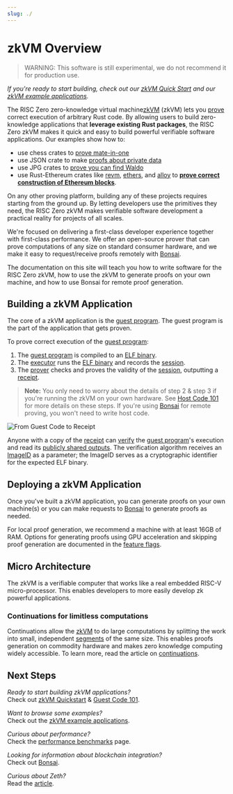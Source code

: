 ```yaml
---
slug: ./
---
```


# zkVM Overview

> WARNING: This software is still experimental, we do not recommend it for
> production use.

_If you're ready to start building, check out our [zkVM Quick Start][quickstart]
and our [zkVM example applications][examples]._

The RISC Zero zero-knowledge virtual machine[zkVM] (zkVM) lets you [prove]
correct execution of arbitrary Rust code. By allowing users to build
zero-knowledge applications that **leverage existing Rust packages**, the RISC
Zero zkVM makes it quick and easy to build powerful verifiable software
applications. Our examples show how to:

- use chess crates to [prove mate-in-one][chess]
- use JSON crate to make [proofs about private data][json]
- use JPG crates to [prove you can find Waldo][waldo]
- use Rust-Ethereum crates like [revm], [ethers], and [alloy] to **[prove
  correct construction of Ethereum blocks][zeth]**.

On any other proving platform, building any of these projects requires starting
from the ground up. By letting developers use the primitives they need, the RISC
Zero zkVM makes verifiable software development a practical reality for projects
of all scales.

We're focused on delivering a first-class developer experience together with
first-class performance. We offer an open-source prover that can prove
computations of any size on standard consumer hardware, and we make it easy to
request/receive proofs remotely with [Bonsai].

The documentation on this site will teach you how to write software for the RISC
Zero zkVM, how to use the zkVM to generate proofs on your own machine, and how
to use Bonsai for remote proof generation.

## Building a zkVM Application

The core of a zkVM application is the [guest program].
The guest program is the part of the application that gets proven.

To prove correct execution of the [guest program]:

1. The [guest program] is compiled to an [ELF binary]. <br/>
2. The [executor] runs the [ELF binary] and records the [session].
3. The [prover] checks and proves the validity of the [session], outputting a
   [receipt].

> **Note:** You only need to worry about the details of step 2 & step 3 if
> you're running the zkVM on your own hardware. See [Host Code 101][host
> program] for more details on these steps. If you're using [Bonsai] for remote
> proving, you won't need to write host code.

![From Guest Code to Receipt](/diagrams/from-rust-to-receipt.png)

Anyone with a copy of the [receipt] can [verify] the [guest program]'s execution
and read its [publicly shared outputs][journal]. The verification algorithm
receives an [ImageID] as a parameter; the ImageID serves as a cryptographic
identifier for the expected ELF binary.

## Deploying a zkVM Application

Once you've built a zkVM application, you can generate proofs on your own
machine(s) or you can make requests to [Bonsai] to generate proofs as needed.

For local proof generation, we recommend a machine with at least 16GB of RAM.
Options for generating proofs using GPU acceleration and skipping proof
generation are documented in the [feature flags].

## Micro Architecture

The zkVM is a verifiable computer that works like a real embedded RISC-V
micro-processor. This enables developers to more easily develop zk powerful
applications.

### Continuations for limitless computations

Continuations allow the [zkVM] to do large computations by splitting the work
into small, independent [segments] of the same size. This enables proofs
generation on commodity hardware and makes zero knowledge computing widely
accessible. To learn more, read the article on [continuations].

## Next Steps

_Ready to start building zkVM applications?_ <br/>
Check out [zkVM Quickstart][quickstart] & [Guest Code 101][guest program].

_Want to browse some examples?_ <br/>
Check out the [zkVM example applications][examples].

_Curious about performance?_ <br/>
Check the [performance benchmarks][benchmarks] page.

_Looking for information about blockchain integration?_ <br/>
Check out [Bonsai].

_Curious about Zeth?_<br/>
Read the [article][zeth].

[alloy]: https://github.com/alloy-rs
[benchmarks]: ./benchmarks.md
[Bonsai]: ../bonsai/bonsai-overview.md
[cargo]: https://doc.rust-lang.org/cargo/index.html
[chess]: https://github.com/risc0/risc0/tree/main/examples/chess#zk-checkmate
[continuations]: https://www.risczero.com/news/continuations
[ethers]: https://github.com/ethers-io/ethers.js
[examples]: ./examples.md
[imageID]: /terminology#image-id
[receipt]: ./receipts.md
[ELF binary]: /terminology#elf-binary
[execution trace]: /terminology#execution-trace
[executor]: /terminology#executor
[feature flags]: https://github.com/risc0/risc0#feature-flags
[guest program]: ./guest-code-101.md
[host]: /terminology#host-program
[host program]: ./host-code-101.md
[journal]: /terminology#journal
[json]: https://github.com/risc0/risc0/tree/main/examples/json
[prove]: /terminology#validity-proof
[proofs]: /terminology#validity-proof
[prover]: /terminology#prover
[quickstart]: ./quickstart.md
[revm]: https://github.com/bluealloy/revm
[segments]: /terminology#segment
[session]: /terminology#session
[verify]: /terminology#verify
[waldo]: https://www.risczero.com/news/waldo
[zeth]: https://risczero.com/news/zeth-release
[zkVM]: /terminology#zero-knowledge-virtual-machine-zkvm
